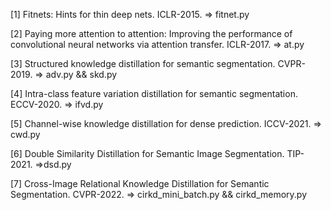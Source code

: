 [1] Fitnets:
Hints for thin deep nets. ICLR-2015. => fitnet.py

[2]  Paying more attention to attention: Improving the performance of convolutional neural networks via attention transfer. ICLR-2017. => at.py

[3] Structured knowledge distillation for
semantic segmentation. CVPR-2019. => adv.py && skd.py

[4] Intra-class feature variation distillation for semantic segmentation. ECCV-2020. => ifvd.py

[5] Channel-wise knowledge distillation for
dense prediction. ICCV-2021. => cwd.py

[6] Double Similarity Distillation for Semantic Image Segmentation. TIP-2021. =>dsd.py

[7] Cross-Image Relational Knowledge Distillation for Semantic Segmentation. CVPR-2022. => cirkd_mini_batch.py && cirkd_memory.py
